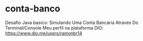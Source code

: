 # conta-banco
Desafio Java basico: Simulando Uma Conta Bancária Através Do Terminal/Console
Meu perfil na plataforma DIO: https://www.dio.me/users/ramonbr14

